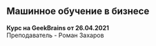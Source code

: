 ## Машинное обучение в бизнесе

**Курс на GeekBrains от 26.04.2021**  
Преподаватель - Роман Захаров

